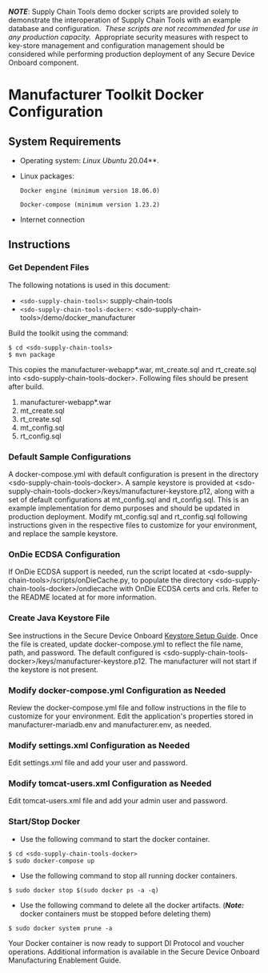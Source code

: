 ***NOTE***: Supply Chain Tools demo docker scripts are provided solely to demonstrate the interoperation of Supply Chain Tools with an example database and configuration.  _These scripts are not recommended for use in any production capacity._  Appropriate security measures with respect to key-store management and configuration management should be considered while performing production deployment of any Secure Device Onboard component.

# Manufacturer Toolkit Docker Configuration

## System Requirements

* Operating system: **Linux* Ubuntu* 20.04**.

* Linux packages:

    `Docker engine (minimum version 18.06.0)`

    `Docker-compose (minimum version 1.23.2)`

* Internet connection

## Instructions

### Get Dependent Files

The following notations is used in this document:

* `<sdo-supply-chain-tools>`: supply-chain-tools
* `<sdo-supply-chain-tools-docker>`: \<sdo-supply-chain-tools>/demo/docker_manufacturer

Build the toolkit using the command:

```
$ cd <sdo-supply-chain-tools>
$ mvn package
```
This copies the manufacturer-webapp*.war, mt_create.sql and rt_create.sql into
\<sdo-supply-chain-tools-docker>. Following files should be present after build.

1. manufacturer-webapp*.war
2. mt_create.sql
3. rt_create.sql
4. mt_config.sql
5. rt_config.sql

### Default Sample Configurations

A docker-compose.yml with default configuration is present in the directory \<sdo-supply-chain-tools-docker>.
A sample keystore is provided at \<sdo-supply-chain-tools-docker>/keys/manufacturer-keystore.p12,
along with a set of default configurations at mt_config.sql and rt_config.sql.
This is an example implementation for demo purposes and should be updated in production deployment.
Modify mt_config.sql and rt_config.sql following instructions given in the respective files to customize for your environment,
and replace the sample keystore.

### OnDie ECDSA Configuration

If OnDie ECDSA support is needed, run the script located at \<sdo-supply-chain-tools>/scripts/onDieCache.py,
to populate the directory \<sdo-supply-chain-tools-docker>/ondiecache with OnDie ECDSA certs and crls.
Refer to the README located at <sdo-supply-chain-tools> for more information.

### Create Java Keystore File

See instructions in the Secure Device Onboard [Keystore Setup Guide](https://secure-device-onboard.github.io/docs/latest/supply-chain-tools/keystore-guide/). Once the file is created, update docker-compose.yml to reflect the file name, path, and password. The default configured is \<sdo-supply-chain-tools-docker>/keys/manufacturer-keystore.p12.
The manufacturer will not start if the keystore is not present.

### Modify docker-compose.yml Configuration as Needed
Review the docker-compose.yml file and follow instructions in the file to customize for your environment.
Edit the application's properties stored in manufacturer-mariadb.env and manufacturer.env, as needed.

### Modify settings.xml Configuration as Needed
Edit settings.xml file and add your user and password.

### Modify tomcat-users.xml Configuration as Needed
Edit tomcat-users.xml file and add your admin user and password.

### Start/Stop Docker

* Use the following command to start the docker container.

```
$ cd <sdo-supply-chain-tools-docker>
$ sudo docker-compose up
```

* Use the following command to stop all running docker containers.

```
$ sudo docker stop $(sudo docker ps -a -q)
```

* Use the following command to delete all the docker artifacts. (***Note:*** docker containers must be stopped before deleting
them)
```
$ sudo docker system prune -a
```

Your Docker container is now ready to support DI Protocol and voucher operations.  Additional information is available 
in the Secure Device Onboard Manufacturing Enablement Guide.
